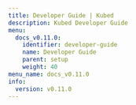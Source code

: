 ```yaml
---
title: Developer Guide | Kubed
description: Kubed Developer Guide
menu:
  docs_v0.11.0:
    identifier: developer-guide
    name: Developer Guide
    parent: setup
    weight: 40
menu_name: docs_v0.11.0
info:
  version: v0.11.0
---
```


